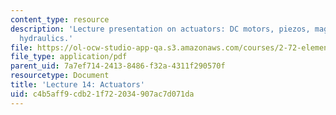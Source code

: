 ```yaml
---
content_type: resource
description: 'Lecture presentation on actuators: DC motors, piezos, magnet-coil, and
  hydraulics.'
file: https://ol-ocw-studio-app-qa.s3.amazonaws.com/courses/2-72-elements-of-mechanical-design-spring-2009/c4b5aff9cdb21f722034907ac7d071da_MIT2_72s09_lec14.pdf
file_type: application/pdf
parent_uid: 7a7ef714-2413-8486-f32a-4311f290570f
resourcetype: Document
title: 'Lecture 14: Actuators'
uid: c4b5aff9-cdb2-1f72-2034-907ac7d071da
---
```

